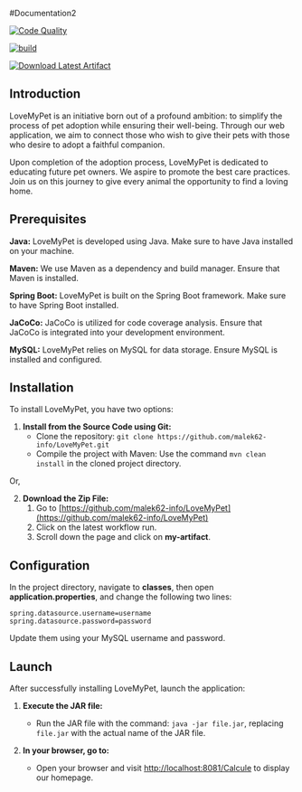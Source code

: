  #Documentation2

[![Code Quality](https://img.shields.io/badge/Code%20Quality-A-brightgreen)](https://app.codacy.com/gh/sadikou-faiz/lmv/dashboard?branch=Developpement)

[![build](https://github.com/sadikou-faiz/lmv/actions/workflows/maven.yml/badge.svg?branch=Developpement)](https://github.com/sadikou-faiz/lmv/actions/workflows/maven.yml)

[![Download Latest Artifact](https://img.shields.io/badge/Download-Latest%20Artifact-blue.svg)](https://github.com/sadikou-faiz/lmv/actions/workflows/maven.yml/artifacts)


## Introduction

LoveMyPet is an initiative born out of a profound ambition: to simplify the process of pet adoption while ensuring their well-being. Through our web application, we aim to connect those who wish to give their pets with those who desire to adopt a faithful companion.

Upon completion of the adoption process, LoveMyPet is dedicated to educating future pet owners. We aspire to promote the best care practices. Join us on this journey to give every animal the opportunity to find a loving home.

## Prerequisites 

**Java:** LoveMyPet is developed using Java. Make sure to have Java installed on your machine.

**Maven:** We use Maven as a dependency and build manager. Ensure that Maven is installed.

**Spring Boot:** LoveMyPet is built on the Spring Boot framework. Make sure to have Spring Boot installed.

**JaCoCo:** JaCoCo is utilized for code coverage analysis. Ensure that JaCoCo is integrated into your development environment.

**MySQL:** LoveMyPet relies on MySQL for data storage. Ensure MySQL is installed and configured.

## Installation 

To install LoveMyPet, you have two options:

1. **Install from the Source Code using Git:**
   - Clone the repository: `git clone https://github.com/malek62-info/LoveMyPet.git`
   - Compile the project with Maven: Use the command `mvn clean install` in the cloned project directory.

Or,

2. **Download the Zip File:**
   1. Go to [https://github.com/malek62-info/LoveMyPet](https://github.com/malek62-info/LoveMyPet)
   2. Click on the latest workflow run.
   3. Scroll down the page and click on **my-artifact**.

## Configuration

In the project directory, navigate to **classes**, then open **application.properties**, and change the following two lines:

```
spring.datasource.username=username
spring.datasource.password=password
```
Update them using your MySQL username and password.

## Launch 

After successfully installing LoveMyPet, launch the application:

1. **Execute the JAR file:**
   - Run the JAR file with the command: `java -jar file.jar`, replacing `file.jar` with the actual name of the JAR file.

2. **In your browser, go to:**
   - Open your browser and visit [http://localhost:8081/Calcule](http://localhost:8081/Calcule) to display our homepage.
